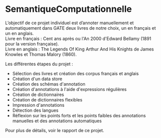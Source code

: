 # SemantiqueComputationnelle
L’objectif de ce projet individuel est d’annoter manuellement et automatiquement dans GATE deux livres de notre choix, un en français et un en anglais.  
Livre en français : Cent ans après ou l'An 2000 d'Edward Bellamy (1891 pour la version française).  
Livre en anglais : The Legends Of King Arthur And His Knights de James Knowles et Thomas Malory (1860).

Les différentes étapes du projet :
- Sélection des livres et création des corpus français et anglais
- Création d'un data store
- Création des schémas d'annotation
- Création d'annotations à l'aide d'expressions régulières
- Création de dictionnaires
- Création de dictionnaires flexibles
- Impression d'annotations
- Détection des langues
- Réflexion sur les points forts et les points faibles des annotations manuelles et des annotations automatiques

Pour plus de détails, voir le rapport de ce projet.
